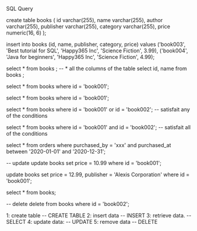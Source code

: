 SQL Query

create table books
(
id varchar(255),
name varchar(255),
author varchar(255),
publisher varchar(255),
category varchar(255),
price numeric(16, 6)
);

insert into books (id, name, publisher, category, price) values
('book003', 'Best tutorial for SQL', 'Happy365 Inc', 'Science Fiction', 3.99),
('book004', 'Java for beginners', 'Happy365 Inc', 'Science Fiction', 4.99);

select * from books ; -- * all the columns of the table
select id, name from books ;

select * from books
where id = 'book001';

select * from books
where id = 'book001';

select * from books
where id = 'book001' or id = 'book002';   -- satisfait any of the conditions

select * from books
where id = 'book001' and id = 'book002';  -- satisfait all of the conditions

select * from orders
where purchased_by = 'xxx' and purchased_at between '2020-01-01' and '2020-12-31';

-- update
update books set price = 10.99
where id = 'book001';

update books set price = 12.99, publisher = 'Alexis Corporation'
where id = 'book001';

select * from books;

-- delete
delete from books
where id = 'book002';

1: create table    -- CREATE TABLE
2: insert data     -- INSERT
3: retrieve data.  -- SELECT
4: update data:    -- UPDATE
5: remove data     -- DELETE

